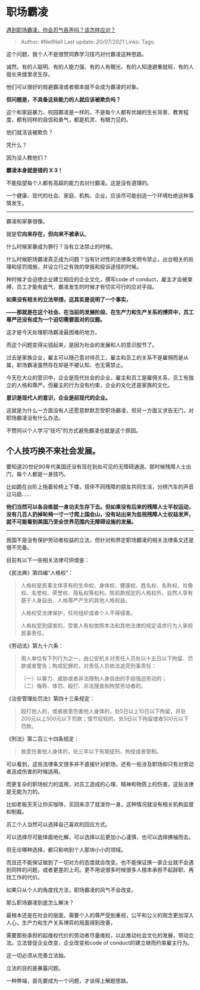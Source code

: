 # 职场霸凌
[遇到职场霸凌，你会忍气吞声吗？该怎样应对？](https://www.zhihu.com/question/462014220/answer/1913172618)

> Author: #NellNell 
> Last update: *20/07/2021* 
> Links:
> Tags: 
  
这个问题，我个人不是很赞同靠学习技巧对付霸凌这种思路。

诚然，有的人聪明、有的人能力强、有的人有眼光、有的人知道避重就轻，有的人擅长夹缝里求生存。

他们可以很好的规避霸凌或者根本就不会成为霸凌的对象。

**但问题是，不具备这些能力的人就应该被欺负吗？**

这个和家庭暴力、校园霸凌是一样的，不是每个人都有优越的生长背景、教育程度，都有同样的自信和勇气，都是机灵、有眼力见的。

他们就活该被欺负？

凭什么？

因为没人教他们？

  

  

  

**霸凌本身就是错的 X 3！**

不能指望每个人都有高超的能力去对付霸凌。这是没有道理的。

一个健康、现代的社会、家庭、机构、企业，应该尽可能创造一个环境杜绝这种事情发生。

---

霸凌和家暴很像。

就是**它向来存在，但向来不被承认**。

什么时候家暴成为罪行？当有立法禁止的时候。

什么时候职场霸凌真正成为问题？当有针对性的法律条文明令禁止，出台相关的处理和惩罚措施，并设立行之有效的举报和投诉途径的时候。

种时候才会迫使企业建立相应的企业文化，撰写code of conduct，雇主才会被束缚，员工才能有底气，霸凌发生的时候才有切实可行的应对手段。

**如果没有相关的立法举措，这其实是说明了一个事实，**

**——那就是在这个社会、在当前的发展阶段、在生产力和生产关系的博弈中，员工尊严还没有成为一个迫切需要面对的议题。**

这才是今天处理职场霸凌最困难的地方。

而这个问题变得尖锐起来，是因为社会的发展和人的意识脱节了。

过去是家族企业，雇主可以随己意对待员工，雇主和员工的关系不是雇佣而是从属，职场霸凌虽然存在却是不被认知、也无需禁止。

今天在大众的意识中，企业是现代社会的企业，雇主和员工是雇佣关系，员工有独立的人格和尊严。但雇主的行为没有约束，企业的文化还是家族的文化。

**意识是现代人的意识，企业是前现代的企业。**

这就是为什么一方面没有人还愿意默默忍受职场霸凌，但另一方面又求告无门，对职场霸凌没有什么办法。

不赞同以个人学习“技巧”的方式避免霸凌也就是这个原因。

## **个人技巧换不来社会发展。**

要知道20世纪90年代美国还没有现在到处可见的无障碍通道。那时候残障人士出门，每个人都是一身技巧。

比如跪在台阶上拖着轮椅上下楼，搭伴不同残障的朋友共同生活，分辨汽车的声音过马路……

**他们当然可以各自练就一身功夫生存下去。但如果没有后来的残障人士平权运动，没有几百人扔掉轮椅一寸一寸爬上国会山，没有站出来为忽视残障人士权益发声，就不可能看到美国乃至全世界范围内无障碍设施的发展。**

---

我国不是没有保护劳动者权益的立法，但针对和界定职场霸凌的相关法律条文还是很不完备。

目前有以下一些相关法律可供借鉴：

《民法典》第四编“人格权”：

> 人格权是民事主体享有的生命权、身体权、健康权、姓名权、名称权、肖像权、名誉权、荣誉权、隐私权等权利。除前款规定的人格权外，自然人享有基于人身自由、人格尊严产生的其他人格权益。  
>   
> 人格权受法律保护，任何组织或者个人不得侵害。  
>   
> 人格权受到侵害的，受害人有权依照本法和其他法律的规定请求行为人承担民事责任。

《劳动法》第九十六条：

> 用人单位有下列行为之一，由公安机关对责任人员处以十五日以下拘留、罚款或者警告；构成犯罪的，对责任人员依法追究刑事责任：  
>   
> （一）以暴力、威胁或者非法限制人身自由的手段强迫劳动的；  
> （二）侮辱、体罚、殴打、非法搜查和拘禁劳动者的。

《治安管理处罚法》第四十三条规定：

> 殴打他人的，或者故意伤害他人身体的，处5日以上10日以下拘留，并处200元以上500元以下罚款；情节较轻的，处5日以下拘留或者500元以下罚款。

《刑法》第二百三十四条规定：

> 故意伤害他人身体的，处三年以下有期徒刑、拘役或者管制。

可以看到，这些法律条文很多并不直接针对职场，还有一些涉及职场却只有对劳动者造成伤害的时候适用。

而更复杂的职场权力的滥用，对员工造成的心理、精神和物质上的伤害，这些法律是无能为力的。

比如老板天天让你买咖啡，买回来凉了就泼你一身。这种情况就没有相关机构监督和制裁。

员工个人当然可以选择自己喜欢的回应方式。

可以选择尽可能体面地化解，可以选择以后更加小心谨慎，也可以选择拂袖而去。

但无论哪种选择，都只影响到个人那块小小的领域。

而且还不能保证做到了一切对方的态度就会改变。也不能保证换一家企业就不会遇到同样的问题，或者更差的上司。更不用说很多时候很多人根本承担不起辞职、再找工作的代价。

如果只从个人的角度找方法，职场霸凌的风气不会改变。

那么职场霸凌到底怎么解决？

最根本还是在社会的层面，需要个人的尊严受到重视，公平和公义的观念更加深入人心，生产力和生产关系博弈的局面得到改善。

需要那些承担的起维权代价的劳动者尽量维权，以此推动社会文化的发展，带动立法。立法督促企业改变，企业改变和code of conduct的建立继而约束雇主行为。

这一切必须从完善立法始。

立法的目的是暴露问题。

一种弊端，首先要成为一个问题，才谈得上解题思路。